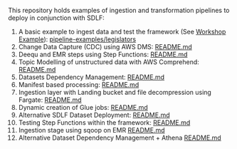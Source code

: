 This repository holds examples of ingestion and transformation pipelines to deploy in conjunction with SDLF:
1. A basic example to ingest data and test the framework (See [Workshop Example](https://sdlf.workshop.aws/en/10-deployment/700-testing-framework.html)): [pipeline-examples/legislators](https://github.com/awslabs/aws-serverless-data-lake-framework/tree/master/sdlf-utils/pipeline-examples/legislators)
2. Change Data Capture (CDC) using AWS DMS: [README.md](https://github.com/awslabs/aws-serverless-data-lake-framework/tree/master/sdlf-utils/ingestion-examples/cdc/README.md)
3. Deequ and EMR steps using Step Functions: [README.md](https://github.com/awslabs/aws-serverless-data-lake-framework/tree/master/sdlf-utils/pipeline-examples/cloudfront/README.md)
4. Topic Modelling of unstructured data with AWS Comprehend: [README.md](https://github.com/awslabs/aws-serverless-data-lake-framework/tree/master/sdlf-utils/pipeline-examples/topic-modelling/README.md)
5. Datasets Dependency Management: [README.md](https://github.com/awslabs/aws-serverless-data-lake-framework/tree/master/sdlf-utils/pipeline-examples/dataset-dependency/README.md)
6. Manifest based processing: [README.md](https://github.com/awslabs/aws-serverless-data-lake-framework/tree/master/sdlf-utils/pipeline-examples/manifests/README.md)
7. Ingestion layer with Landing bucket and file decompression using Fargate: [README.md](https://github.com/awslabs/aws-serverless-data-lake-framework/tree/master/sdlf-utils/ingestion-examples/preprocessing/fargate-unzip/README.md)
8. Dynamic creation of Glue jobs: [README.md](https://github.com/awslabs/aws-serverless-data-lake-framework/tree/master/sdlf-utils/pipeline-examples/glue-jobs-deployer/README.md)
9. Alternative SDLF Dataset Deployment: [README.md](https://github.com/awslabs/aws-serverless-data-lake-framework/blob/master/sdlf-utils/pipeline-examples/alternative-sdlf-dataset/README.md)
10. Testing Step Functions within the framework: [README.md](https://github.com/awslabs/aws-serverless-data-lake-framework/blob/master/sdlf-utils/pipeline-testing/README.md)
11. Ingestion stage using sqoop on EMR [README.md](https://github.com/awslabs/aws-serverless-data-lake-framework/blob/master/sdlf-utils/ingestion-examples/sqoop/README.md)
12. Alternative Dataset Dependency Management + Athena [README.md](https://github.com/awslabs/aws-serverless-data-lake-framework/blob/master/sdlf-utils/pipeline-examples/event-dataset-dependencies/README.md)